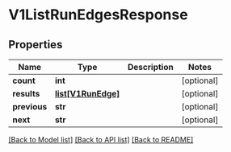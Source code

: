 # V1ListRunEdgesResponse

## Properties
Name | Type | Description | Notes
------------ | ------------- | ------------- | -------------
**count** | **int** |  | [optional] 
**results** | [**list[V1RunEdge]**](V1RunEdge.md) |  | [optional] 
**previous** | **str** |  | [optional] 
**next** | **str** |  | [optional] 

[[Back to Model list]](../README.md#documentation-for-models) [[Back to API list]](../README.md#documentation-for-api-endpoints) [[Back to README]](../README.md)


